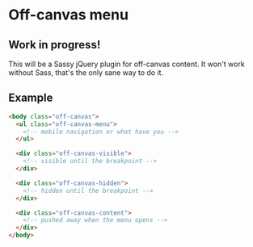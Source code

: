 # Off-canvas menu

## Work in progress!

This will be a Sassy jQuery plugin for off-canvas content. It won't work without
Sass, that's the only sane way to do it.

## Example

```html
<body class="off-canvas">
  <ul class="off-canvas-menu">
    <!-- mobile navigation or what have you -->
  </ul>

  <div class="off-canvas-visible">
    <!-- visible until the breakpoint -->
  </div>

  <div class="off-canvas-hidden">
    <!-- hidden until the breakpoint -->
  </div>

  <div class="off-canvas-content">
    <!-- pushed away when the menu opens -->
  </div>
</body>
```
